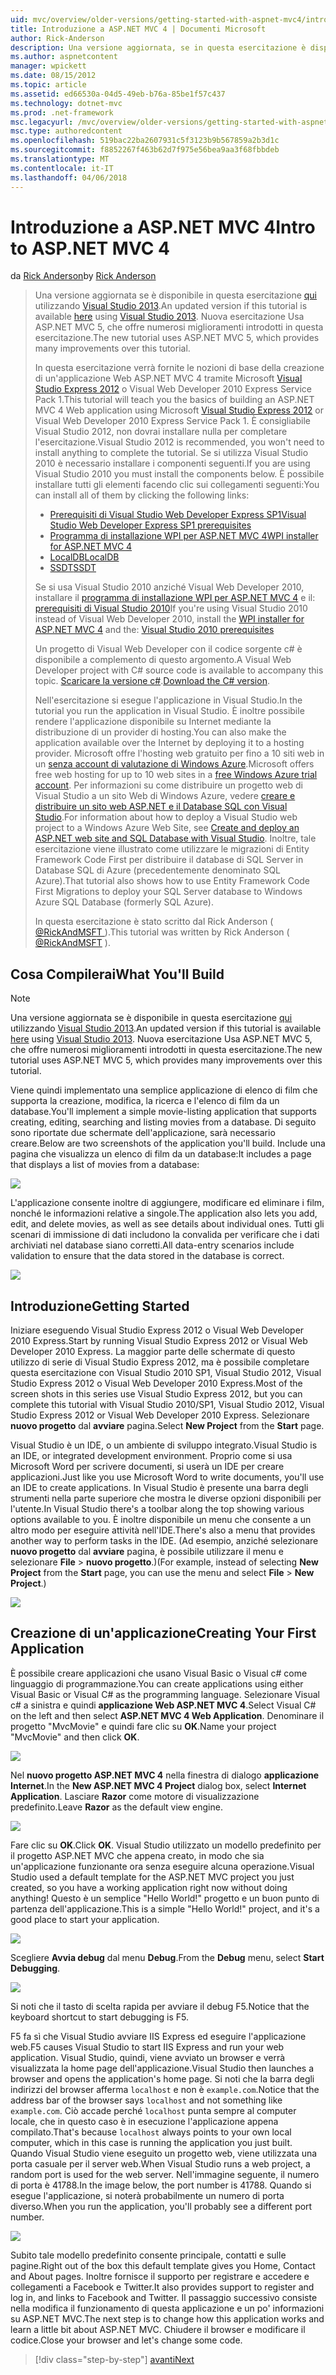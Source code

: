 ```yaml
---
uid: mvc/overview/older-versions/getting-started-with-aspnet-mvc4/intro-to-aspnet-mvc-4
title: Introduzione a ASP.NET MVC 4 | Documenti Microsoft
author: Rick-Anderson
description: Una versione aggiornata, se in questa esercitazione è disponibile qui con Visual Studio 2013. Nuova esercitazione Usa ASP.NET MVC 5, che offre numerosi miglioramenti rispetto t...
ms.author: aspnetcontent
manager: wpickett
ms.date: 08/15/2012
ms.topic: article
ms.assetid: ed66530a-04d5-49eb-b76a-85be1f57c437
ms.technology: dotnet-mvc
ms.prod: .net-framework
msc.legacyurl: /mvc/overview/older-versions/getting-started-with-aspnet-mvc4/intro-to-aspnet-mvc-4
msc.type: authoredcontent
ms.openlocfilehash: 519bac22ba2607931c5f3123b9b567859a2b3d1c
ms.sourcegitcommit: f8852267f463b62d7f975e56bea9aa3f68fbbdeb
ms.translationtype: MT
ms.contentlocale: it-IT
ms.lasthandoff: 04/06/2018
---
```

<a name="intro-to-aspnet-mvc-4"></a><span data-ttu-id="d71b3-104">Introduzione a ASP.NET MVC 4</span><span class="sxs-lookup"><span data-stu-id="d71b3-104">Intro to ASP.NET MVC 4</span></span>
====================
<span data-ttu-id="d71b3-105">da [Rick Anderson](https://github.com/Rick-Anderson)</span><span class="sxs-lookup"><span data-stu-id="d71b3-105">by [Rick Anderson](https://github.com/Rick-Anderson)</span></span>

> <span data-ttu-id="d71b3-106">Una versione aggiornata se è disponibile in questa esercitazione [qui](../../getting-started/introduction/getting-started.md) utilizzando [Visual Studio 2013](https://www.microsoft.com/visualstudio/eng/2013-downloads).</span><span class="sxs-lookup"><span data-stu-id="d71b3-106">An updated version if this tutorial is available [here](../../getting-started/introduction/getting-started.md) using [Visual Studio 2013](https://www.microsoft.com/visualstudio/eng/2013-downloads).</span></span> <span data-ttu-id="d71b3-107">Nuova esercitazione Usa ASP.NET MVC 5, che offre numerosi miglioramenti introdotti in questa esercitazione.</span><span class="sxs-lookup"><span data-stu-id="d71b3-107">The new tutorial uses ASP.NET MVC 5, which provides many improvements over this tutorial.</span></span>
> 
> <span data-ttu-id="d71b3-108">In questa esercitazione verrà fornite le nozioni di base della creazione di un'applicazione Web ASP.NET MVC 4 tramite Microsoft [Visual Studio Express 2012](https://www.microsoft.com/visualstudio/11/products/express) o Visual Web Developer 2010 Express Service Pack 1.</span><span class="sxs-lookup"><span data-stu-id="d71b3-108">This tutorial will teach you the basics of building an ASP.NET MVC 4 Web application using Microsoft [Visual Studio Express 2012](https://www.microsoft.com/visualstudio/11/products/express) or Visual Web Developer 2010 Express Service Pack 1.</span></span> <span data-ttu-id="d71b3-109">È consigliabile Visual Studio 2012, non dovrai installare nulla per completare l'esercitazione.</span><span class="sxs-lookup"><span data-stu-id="d71b3-109">Visual Studio 2012 is recommended, you won't need to install anything to complete the tutorial.</span></span> <span data-ttu-id="d71b3-110">Se si utilizza Visual Studio 2010 è necessario installare i componenti seguenti.</span><span class="sxs-lookup"><span data-stu-id="d71b3-110">If you are using Visual Studio 2010 you must install the components below.</span></span> <span data-ttu-id="d71b3-111">È possibile installare tutti gli elementi facendo clic sui collegamenti seguenti:</span><span class="sxs-lookup"><span data-stu-id="d71b3-111">You can install all of them by clicking the following links:</span></span>
> 
> - [<span data-ttu-id="d71b3-112">Prerequisiti di Visual Studio Web Developer Express SP1</span><span class="sxs-lookup"><span data-stu-id="d71b3-112">Visual Studio Web Developer Express SP1 prerequisites</span></span>](https://www.microsoft.com/web/gallery/install.aspx?appid=VWD2010SP1Pack)
> - [<span data-ttu-id="d71b3-113">Programma di installazione WPI per ASP.NET MVC 4</span><span class="sxs-lookup"><span data-stu-id="d71b3-113">WPI installer for ASP.NET MVC 4</span></span>](https://go.microsoft.com/fwlink/?LinkId=243392)
> - [<span data-ttu-id="d71b3-114">LocalDB</span><span class="sxs-lookup"><span data-stu-id="d71b3-114">LocalDB</span></span>](https://www.microsoft.com/web/gallery/install.aspx?appid=SQLLocalDBOnly_11_0)
> - [<span data-ttu-id="d71b3-115">SSDT</span><span class="sxs-lookup"><span data-stu-id="d71b3-115">SSDT</span></span>](https://blogs.msdn.com/b/rickandy/archive/2012/08/02/installing-and-using-sql-server-data-tools-ssdt-on-visual-studio-2010-and-vwd.aspx)
> 
> <span data-ttu-id="d71b3-116">Se si usa Visual Studio 2010 anziché Visual Web Developer 2010, installare il [programma di installazione WPI per ASP.NET MVC 4](https://go.microsoft.com/fwlink/?LinkId=243392) e il: [prerequisiti di Visual Studio 2010](https://www.microsoft.com/web/gallery/install.aspx?appsxml=&amp;appid=VS2010SP1Pack)</span><span class="sxs-lookup"><span data-stu-id="d71b3-116">If you're using Visual Studio 2010 instead of Visual Web Developer 2010, install the [WPI installer for ASP.NET MVC 4](https://go.microsoft.com/fwlink/?LinkId=243392) and the: [Visual Studio 2010 prerequisites](https://www.microsoft.com/web/gallery/install.aspx?appsxml=&amp;appid=VS2010SP1Pack)</span></span>
> 
> <span data-ttu-id="d71b3-117">Un progetto di Visual Web Developer con il codice sorgente c# è disponibile a complemento di questo argomento.</span><span class="sxs-lookup"><span data-stu-id="d71b3-117">A Visual Web Developer project with C# source code is available to accompany this topic.</span></span> <span data-ttu-id="d71b3-118">[Scaricare la versione c#](https://code.msdn.microsoft.com/Intro-to-ASPNET-MVC-4-61d0219d/file/114480/1/MvcMovie.zip).</span><span class="sxs-lookup"><span data-stu-id="d71b3-118">[Download the C# version](https://code.msdn.microsoft.com/Intro-to-ASPNET-MVC-4-61d0219d/file/114480/1/MvcMovie.zip).</span></span>
> 
> <span data-ttu-id="d71b3-119">Nell'esercitazione si esegue l'applicazione in Visual Studio.</span><span class="sxs-lookup"><span data-stu-id="d71b3-119">In the tutorial you run the application in Visual Studio.</span></span> <span data-ttu-id="d71b3-120">È inoltre possibile rendere l'applicazione disponibile su Internet mediante la distribuzione di un provider di hosting.</span><span class="sxs-lookup"><span data-stu-id="d71b3-120">You can also make the application available over the Internet by deploying it to a hosting provider.</span></span> <span data-ttu-id="d71b3-121">Microsoft offre l'hosting web gratuito per fino a 10 siti web in un [senza account di valutazione di Windows Azure](https://www.windowsazure.com/pricing/free-trial/?WT.mc_id=A443DD604).</span><span class="sxs-lookup"><span data-stu-id="d71b3-121">Microsoft offers free web hosting for up to 10 web sites in a [free Windows Azure trial account](https://www.windowsazure.com/pricing/free-trial/?WT.mc_id=A443DD604).</span></span> <span data-ttu-id="d71b3-122">Per informazioni su come distribuire un progetto web di Visual Studio a un sito Web di Windows Azure, vedere [creare e distribuire un sito web ASP.NET e il Database SQL con Visual Studio](https://docs.microsoft.com/dotnet/azure/).</span><span class="sxs-lookup"><span data-stu-id="d71b3-122">For information about how to deploy a Visual Studio web project to a Windows Azure Web Site, see [Create and deploy an ASP.NET web site and SQL Database with Visual Studio](https://docs.microsoft.com/dotnet/azure/).</span></span> <span data-ttu-id="d71b3-123">Inoltre, tale esercitazione viene illustrato come utilizzare le migrazioni di Entity Framework Code First per distribuire il database di SQL Server in Database SQL di Azure (precedentemente denominato SQL Azure).</span><span class="sxs-lookup"><span data-stu-id="d71b3-123">That tutorial also shows how to use Entity Framework Code First Migrations to deploy your SQL Server database to Windows Azure SQL Database (formerly SQL Azure).</span></span>
> 
> <span data-ttu-id="d71b3-124">In questa esercitazione è stato scritto dal Rick Anderson ( [ @RickAndMSFT ](https://twitter.com/#!/RickAndMSFT) ).</span><span class="sxs-lookup"><span data-stu-id="d71b3-124">This tutorial was written by Rick Anderson ( [@RickAndMSFT](https://twitter.com/#!/RickAndMSFT) ).</span></span>


## <a name="what-youll-build"></a><span data-ttu-id="d71b3-125">Cosa Compilerai</span><span class="sxs-lookup"><span data-stu-id="d71b3-125">What You'll Build</span></span>

> [!NOTE]
> <span data-ttu-id="d71b3-126">Una versione aggiornata se è disponibile in questa esercitazione [qui](../../getting-started/introduction/getting-started.md) utilizzando [Visual Studio 2013](https://www.microsoft.com/visualstudio/eng/2013-downloads).</span><span class="sxs-lookup"><span data-stu-id="d71b3-126">An updated version if this tutorial is available [here](../../getting-started/introduction/getting-started.md) using [Visual Studio 2013](https://www.microsoft.com/visualstudio/eng/2013-downloads).</span></span> <span data-ttu-id="d71b3-127">Nuova esercitazione Usa ASP.NET MVC 5, che offre numerosi miglioramenti introdotti in questa esercitazione.</span><span class="sxs-lookup"><span data-stu-id="d71b3-127">The new tutorial uses ASP.NET MVC 5, which provides many improvements over this tutorial.</span></span>


<span data-ttu-id="d71b3-128">Viene quindi implementato una semplice applicazione di elenco di film che supporta la creazione, modifica, la ricerca e l'elenco di film da un database.</span><span class="sxs-lookup"><span data-stu-id="d71b3-128">You'll implement a simple movie-listing application that supports creating, editing, searching and listing movies from a database.</span></span> <span data-ttu-id="d71b3-129">Di seguito sono riportate due schermate dell'applicazione, sarà necessario creare.</span><span class="sxs-lookup"><span data-stu-id="d71b3-129">Below are two screenshots of the application you'll build.</span></span> <span data-ttu-id="d71b3-130">Include una pagina che visualizza un elenco di film da un database:</span><span class="sxs-lookup"><span data-stu-id="d71b3-130">It includes a page that displays a list of movies from a database:</span></span>

![](intro-to-aspnet-mvc-4/_static/image1.png)

<span data-ttu-id="d71b3-131">L'applicazione consente inoltre di aggiungere, modificare ed eliminare i film, nonché le informazioni relative a singole.</span><span class="sxs-lookup"><span data-stu-id="d71b3-131">The application also lets you add, edit, and delete movies, as well as see details about individual ones.</span></span> <span data-ttu-id="d71b3-132">Tutti gli scenari di immissione di dati includono la convalida per verificare che i dati archiviati nel database siano corretti.</span><span class="sxs-lookup"><span data-stu-id="d71b3-132">All data-entry scenarios include validation to ensure that the data stored in the database is correct.</span></span>

![](intro-to-aspnet-mvc-4/_static/image2.png)

## <a name="getting-started"></a><span data-ttu-id="d71b3-133">Introduzione</span><span class="sxs-lookup"><span data-stu-id="d71b3-133">Getting Started</span></span>

<span data-ttu-id="d71b3-134">Iniziare eseguendo Visual Studio Express 2012 o Visual Web Developer 2010 Express.</span><span class="sxs-lookup"><span data-stu-id="d71b3-134">Start by running Visual Studio Express 2012 or Visual Web Developer 2010 Express.</span></span> <span data-ttu-id="d71b3-135">La maggior parte delle schermate di questo utilizzo di serie di Visual Studio Express 2012, ma è possibile completare questa esercitazione con Visual Studio 2010 SP1, Visual Studio 2012, Visual Studio Express 2012 o Visual Web Developer 2010 Express.</span><span class="sxs-lookup"><span data-stu-id="d71b3-135">Most of the screen shots in this series use Visual Studio Express 2012, but you can complete this tutorial with Visual Studio 2010/SP1, Visual Studio 2012, Visual Studio Express 2012 or Visual Web Developer 2010 Express.</span></span> <span data-ttu-id="d71b3-136">Selezionare **nuovo progetto** dal **avviare** pagina.</span><span class="sxs-lookup"><span data-stu-id="d71b3-136">Select **New Project** from the **Start** page.</span></span>

<span data-ttu-id="d71b3-137">Visual Studio è un IDE, o un ambiente di sviluppo integrato.</span><span class="sxs-lookup"><span data-stu-id="d71b3-137">Visual Studio is an IDE, or integrated development environment.</span></span> <span data-ttu-id="d71b3-138">Proprio come si usa Microsoft Word per scrivere documenti, si userà un IDE per creare applicazioni.</span><span class="sxs-lookup"><span data-stu-id="d71b3-138">Just like you use Microsoft Word to write documents, you'll use an IDE to create applications.</span></span> <span data-ttu-id="d71b3-139">In Visual Studio è presente una barra degli strumenti nella parte superiore che mostra le diverse opzioni disponibili per l'utente.</span><span class="sxs-lookup"><span data-stu-id="d71b3-139">In Visual Studio there's a toolbar along the top showing various options available to you.</span></span> <span data-ttu-id="d71b3-140">È inoltre disponibile un menu che consente a un altro modo per eseguire attività nell'IDE.</span><span class="sxs-lookup"><span data-stu-id="d71b3-140">There's also a menu that provides another way to perform tasks in the IDE.</span></span> <span data-ttu-id="d71b3-141">(Ad esempio, anziché selezionare **nuovo progetto** dal **avviare** pagina, è possibile utilizzare il menu e selezionare **File** &gt; **nuovo progetto**.)</span><span class="sxs-lookup"><span data-stu-id="d71b3-141">(For example, instead of selecting **New Project** from the **Start** page, you can use the menu and select **File** &gt; **New Project**.)</span></span>

![](intro-to-aspnet-mvc-4/_static/image3.png)

## <a name="creating-your-first-application"></a><span data-ttu-id="d71b3-142">Creazione di un'applicazione</span><span class="sxs-lookup"><span data-stu-id="d71b3-142">Creating Your First Application</span></span>

<span data-ttu-id="d71b3-143">È possibile creare applicazioni che usano Visual Basic o Visual c# come linguaggio di programmazione.</span><span class="sxs-lookup"><span data-stu-id="d71b3-143">You can create applications using either Visual Basic or Visual C# as the programming language.</span></span> <span data-ttu-id="d71b3-144">Selezionare Visual c# a sinistra e quindi **applicazione Web ASP.NET MVC 4**.</span><span class="sxs-lookup"><span data-stu-id="d71b3-144">Select Visual C# on the left and then select **ASP.NET MVC 4 Web Application**.</span></span> <span data-ttu-id="d71b3-145">Denominare il progetto &quot;MvcMovie&quot; e quindi fare clic su **OK**.</span><span class="sxs-lookup"><span data-stu-id="d71b3-145">Name your project &quot;MvcMovie&quot; and then click **OK**.</span></span>

![](intro-to-aspnet-mvc-4/_static/image4.png)

<span data-ttu-id="d71b3-146">Nel **nuovo progetto ASP.NET MVC 4** nella finestra di dialogo **applicazione Internet**.</span><span class="sxs-lookup"><span data-stu-id="d71b3-146">In the **New ASP.NET MVC 4 Project** dialog box, select **Internet Application**.</span></span> <span data-ttu-id="d71b3-147">Lasciare **Razor** come motore di visualizzazione predefinito.</span><span class="sxs-lookup"><span data-stu-id="d71b3-147">Leave **Razor** as the default view engine.</span></span>

![](intro-to-aspnet-mvc-4/_static/image5.png)

<span data-ttu-id="d71b3-148">Fare clic su **OK**.</span><span class="sxs-lookup"><span data-stu-id="d71b3-148">Click **OK**.</span></span> <span data-ttu-id="d71b3-149">Visual Studio utilizzato un modello predefinito per il progetto ASP.NET MVC che appena creato, in modo che sia un'applicazione funzionante ora senza eseguire alcuna operazione.</span><span class="sxs-lookup"><span data-stu-id="d71b3-149">Visual Studio used a default template for the ASP.NET MVC project you just created, so you have a working application right now without doing anything!</span></span> <span data-ttu-id="d71b3-150">Questo è un semplice &quot;Hello World!&quot; progetto e un buon punto di partenza dell'applicazione.</span><span class="sxs-lookup"><span data-stu-id="d71b3-150">This is a simple &quot;Hello World!&quot; project, and it's a good place to start your application.</span></span>

![](intro-to-aspnet-mvc-4/_static/image6.png)

<span data-ttu-id="d71b3-151">Scegliere **Avvia debug** dal menu **Debug**.</span><span class="sxs-lookup"><span data-stu-id="d71b3-151">From the **Debug** menu, select **Start Debugging**.</span></span>

![](intro-to-aspnet-mvc-4/_static/image7.png)

<span data-ttu-id="d71b3-152">Si noti che il tasto di scelta rapida per avviare il debug F5.</span><span class="sxs-lookup"><span data-stu-id="d71b3-152">Notice that the keyboard shortcut to start debugging is F5.</span></span>

<span data-ttu-id="d71b3-153">F5 fa sì che Visual Studio avviare IIS Express ed eseguire l'applicazione web.</span><span class="sxs-lookup"><span data-stu-id="d71b3-153">F5 causes Visual Studio to start IIS Express and run your web application.</span></span> <span data-ttu-id="d71b3-154">Visual Studio, quindi, viene avviato un browser e verrà visualizzata la home page dell'applicazione.</span><span class="sxs-lookup"><span data-stu-id="d71b3-154">Visual Studio then launches a browser and opens the application's home page.</span></span> <span data-ttu-id="d71b3-155">Si noti che la barra degli indirizzi del browser afferma `localhost` e non è `example.com`.</span><span class="sxs-lookup"><span data-stu-id="d71b3-155">Notice that the address bar of the browser says `localhost` and not something like `example.com`.</span></span> <span data-ttu-id="d71b3-156">Ciò accade perché `localhost` punta sempre al computer locale, che in questo caso è in esecuzione l'applicazione appena compilato.</span><span class="sxs-lookup"><span data-stu-id="d71b3-156">That's because `localhost` always points to your own local computer, which in this case is running the application you just built.</span></span> <span data-ttu-id="d71b3-157">Quando Visual Studio viene eseguito un progetto web, viene utilizzata una porta casuale per il server web.</span><span class="sxs-lookup"><span data-stu-id="d71b3-157">When Visual Studio runs a web project, a random port is used for the web server.</span></span> <span data-ttu-id="d71b3-158">Nell'immagine seguente, il numero di porta è 41788.</span><span class="sxs-lookup"><span data-stu-id="d71b3-158">In the image below, the port number is 41788.</span></span> <span data-ttu-id="d71b3-159">Quando si esegue l'applicazione, si noterà probabilmente un numero di porta diverso.</span><span class="sxs-lookup"><span data-stu-id="d71b3-159">When you run the application, you'll probably see a different port number.</span></span>

![](intro-to-aspnet-mvc-4/_static/image8.png)

<span data-ttu-id="d71b3-160">Subito tale modello predefinito consente principale, contatti e sulle pagine.</span><span class="sxs-lookup"><span data-stu-id="d71b3-160">Right out of the box this default template gives you Home, Contact and About pages.</span></span> <span data-ttu-id="d71b3-161">Inoltre fornisce il supporto per registrare e accedere e collegamenti a Facebook e Twitter.</span><span class="sxs-lookup"><span data-stu-id="d71b3-161">It also provides support to register and log in, and links to Facebook and Twitter.</span></span> <span data-ttu-id="d71b3-162">Il passaggio successivo consiste nella modifica il funzionamento di questa applicazione e un po' informazioni su ASP.NET MVC.</span><span class="sxs-lookup"><span data-stu-id="d71b3-162">The next step is to change how this application works and learn a little bit about ASP.NET MVC.</span></span> <span data-ttu-id="d71b3-163">Chiudere il browser e modificare il codice.</span><span class="sxs-lookup"><span data-stu-id="d71b3-163">Close your browser and let's change some code.</span></span>

> [!div class="step-by-step"]
> [<span data-ttu-id="d71b3-164">avanti</span><span class="sxs-lookup"><span data-stu-id="d71b3-164">Next</span></span>](adding-a-controller.md)
